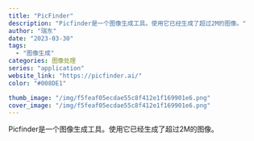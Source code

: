 ```yaml
---
title: "PicFinder"
description: "Picfinder是一个图像生成工具。使用它已经生成了超过2M的图像。"
author: "瑞东"
date: "2023-03-30"
tags:
  - "图像生成"
categories: 图像处理
series: "application"
website_link: "https://picfinder.ai/"
color: "#008DE1"

thumb_image: "/img/f5feaf05ecdae55c8f412e1f169901e6.png"
cover_image: "/img/f5feaf05ecdae55c8f412e1f169901e6.png"
---
```


Picfinder是一个图像生成工具。使用它已经生成了超过2M的图像。